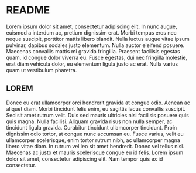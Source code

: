 # README

Lorem ipsum dolor sit amet, consectetur adipiscing elit. In nunc augue, euismod a interdum ac, pretium dignissim erat. Morbi tempus eros nec neque suscipit, porttitor mattis libero blandit. Nulla luctus augue vitae ipsum pulvinar, dapibus sodales justo elementum. Nulla auctor eleifend posuere. Maecenas convallis mattis mi gravida fringilla. Praesent facilisis egestas quam, id congue dolor viverra eu. Fusce egestas, dui nec fringilla molestie, erat diam vehicula dolor, eu elementum ligula justo ac erat. Nulla varius quam ut vestibulum pharetra.

## LOREM 
Donec eu erat ullamcorper orci hendrerit gravida at congue odio. Aenean ac aliquet diam. Morbi tincidunt felis enim, eu sagittis lacus convallis suscipit. Sed sit amet rutrum velit. Duis sed mauris ultricies nisi facilisis posuere quis quis magna. Nulla facilisi. Aliquam gravida risus non nulla semper, ac tincidunt ligula gravida. Curabitur tincidunt ullamcorper tincidunt. Proin dignissim odio tortor, at congue nunc accumsan eu. Fusce varius, velit eu ullamcorper scelerisque, enim tortor rutrum nibh, ac ullamcorper magna libero vitae diam. In rutrum vel leo sit amet hendrerit. Donec vel tellus nisl. Maecenas ac justo et mauris scelerisque congue eu id felis. Lorem ipsum dolor sit amet, consectetur adipiscing elit. Nam tempor quis ex id consectetur.
